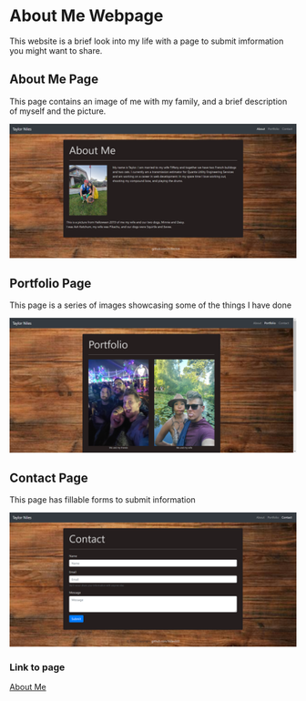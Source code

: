 # About Me Webpage

This website is a brief look into my life with a page to submit imformation you might want to share.

## About Me Page

This page contains an image of me with my family, and a brief description of myself and the picture.

![About Me Screenshot](images/about-me-screen.png)

## Portfolio Page

This page is a series of images showcasing some of the things I have done

![Portfolio Screenshot](images/portfolio-screen.png)

## Contact Page

This page has fillable forms to submit information

![Contact Screenshot](images/contact-screen.png)

### Link to page

[About Me](https://tniles320.github.io/week2-about-me/index.html)

